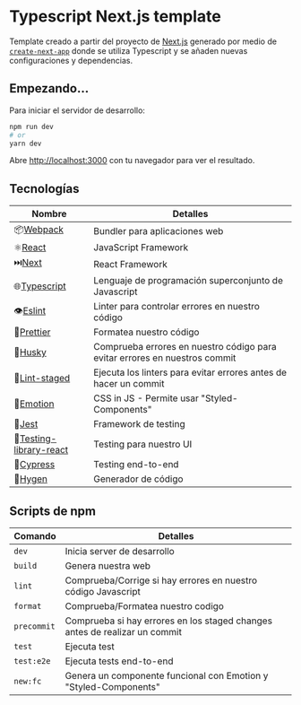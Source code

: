 # Typescript Next.js template

Template creado a partir del proyecto de [Next.js](https://nextjs.org/) generado por medio de [`create-next-app`](https://github.com/vercel/next.js/tree/canary/packages/create-next-app) donde se utiliza Typescript y se añaden nuevas configuraciones y dependencias.

## Empezando...

Para iniciar el servidor de desarrollo:

```bash
npm run dev
# or
yarn dev
```

Abre [http://localhost:3000](http://localhost:3000) con tu navegador para ver el resultado.

## Tecnologías

| Nombre                                                   | Detalles                                                                   |
| -------------------------------------------------------- | -------------------------------------------------------------------------- |
| 📦[Webpack](https://webpack.js.org/)                     | Bundler para aplicaciones web                                              |
| ⚛️[React](https://es.reactjs.org/)                       | JavaScript Framework                                                       |
| ⏭️[Next](https://nextjs.org/)                            | React Framework                                                            |
| 🌐[Typescript](https://es.wikipedia.org/wiki/TypeScript) | Lenguaje de programación superconjunto de Javascript                       |
| 👁️[Eslint](https://eslint.org/)                          | Linter para controlar errores en nuestro código                            |
| 🦋[Prettier](https://prettier.io/)                       | Formatea nuestro código                                                    |
| 🐺[Husky](https://www.npmjs.com/package/husky)           | Comprueba errores en nuestro código para evitar errores en nuestros commit |
| 🚫[Lint-staged](https://github.com/okonet/lint-staged)   | Ejecuta los linters para evitar errores antes de hacer un commit           |
| 💅[Emotion](https://emotion.sh/)                         | CSS in JS - Permite usar "Styled-Components"                               |
| 🧪[Jest](https://jestjs.io/)                             | Framework de testing                                                       |
| 🐐[Testing-library-react](https://testing-library.com/)  | Testing para nuestro UI                                                    |
| 🌲[Cypress](https://www.cypress.io/)                     | Testing end-to-end                                                         |
| 🧾[Hygen](https://www.hygen.io/)                         | Generador de código                                                        |

## Scripts de npm

| Comando     | Detalles                                                                   |
| ----------- | -------------------------------------------------------------------------- |
| `dev`       | Inicia server de desarrollo                                                |
| `build`     | Genera nuestra web                                                         |
| `lint`      | Comprueba/Corrige si hay errores en nuestro código Javascript              |
| `format`    | Comprueba/Formatea nuestro codigo                                          |
| `precommit` | Comprueba si hay errores en los staged changes antes de realizar un commit |
| `test`      | Ejecuta test                                                               |
| `test:e2e`  | Ejecuta tests end-to-end                                                   |
| `new:fc`    | Genera un componente funcional con Emotion y "Styled-Components"           |

